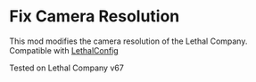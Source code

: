 # Fix Camera Resolution

This mod modifies the camera resolution of the Lethal Company.\
Compatible with [LethalConfig](https://github.com/AinaVT/LethalConfig)

Tested on Lethal Company v67

